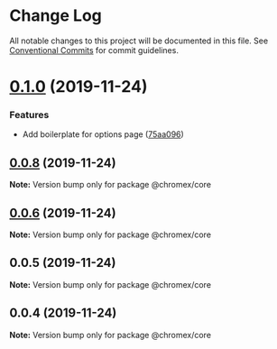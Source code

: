 # Change Log

All notable changes to this project will be documented in this file.
See [Conventional Commits](https://conventionalcommits.org) for commit guidelines.

# [0.1.0](https://github.com/bluepropane/create-chrome-extension/compare/@chromex/core@0.0.8...@chromex/core@0.1.0) (2019-11-24)


### Features

* Add boilerplate for options page ([75aa096](https://github.com/bluepropane/create-chrome-extension/commit/75aa09649bfc945acde7991438f2d46f933bd385))





## [0.0.8](https://github.com/bluepropane/create-chrome-extension/compare/@chromex/core@0.0.7...@chromex/core@0.0.8) (2019-11-24)

**Note:** Version bump only for package @chromex/core





## [0.0.6](https://github.com/bluepropane/create-chrome-extension/compare/@chromex/core@0.0.5...@chromex/core@0.0.6) (2019-11-24)

**Note:** Version bump only for package @chromex/core





## 0.0.5 (2019-11-24)

**Note:** Version bump only for package @chromex/core





## 0.0.4 (2019-11-24)

**Note:** Version bump only for package @chromex/core
